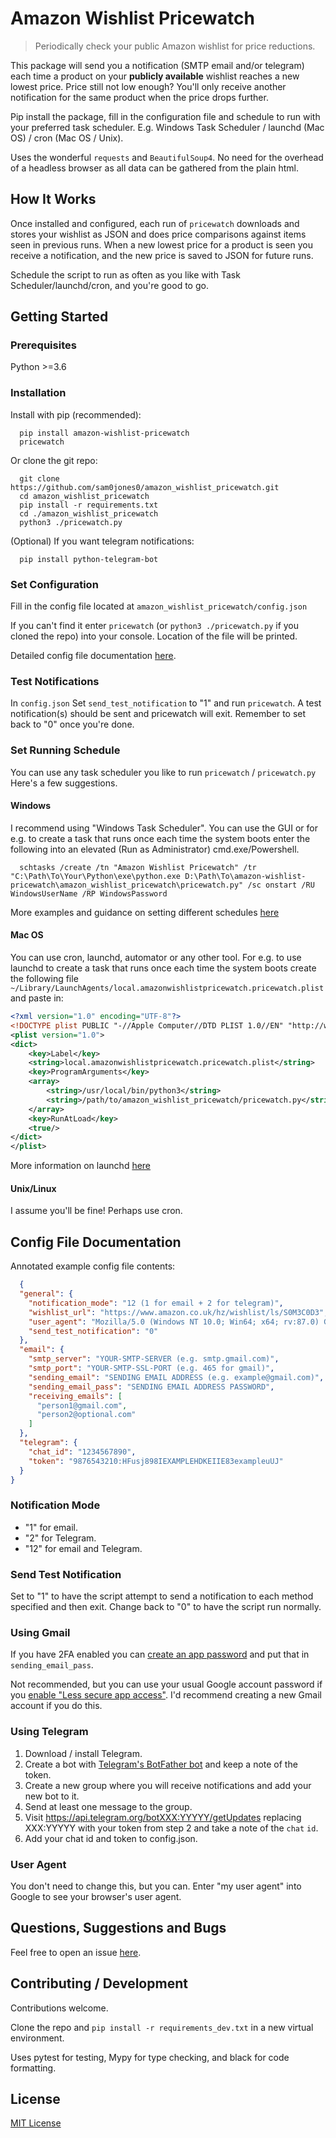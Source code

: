 
# Amazon Wishlist Pricewatch

> Periodically check your public Amazon wishlist for price reductions. 

This package will send you a notification (SMTP email and/or telegram) each time a product on your **publicly available** wishlist reaches a new lowest price. Price still not low enough? You'll only receive another notification for the same product when the price drops further.

Pip install the package, fill in the configuration file and schedule to run with your preferred task scheduler. E.g. Windows Task Scheduler / launchd (Mac OS) / cron (Mac OS / Unix).

Uses the wonderful `requests` and `BeautifulSoup4`. No need for the overhead of a headless browser as all data can be gathered from the plain html.

## How It Works

Once installed and configured, each run of `pricewatch` downloads and stores your wishlist as JSON and does price comparisons against items seen in previous runs. When a new lowest price for a product is seen you receive a notification, and the new price is saved to JSON for future runs.

Schedule the script to run as often as you like with Task Scheduler/launchd/cron, and you're good to go.  

## Getting Started

### Prerequisites

Python >=3.6

### Installation

Install with pip (recommended):

```console 
  pip install amazon-wishlist-pricewatch
  pricewatch
```

Or clone the git repo:

```console 
  git clone https://github.com/sam0jones0/amazon_wishlist_pricewatch.git
  cd amazon_wishlist_pricewatch
  pip install -r requirements.txt
  cd ./amazon_wishlist_pricewatch
  python3 ./pricewatch.py
```

(Optional) If you want telegram notifications:
```console 
  pip install python-telegram-bot
```


### Set Configuration

Fill in the config file located at `amazon_wishlist_pricewatch/config.json`

If you can't find it enter `pricewatch` (or `python3 ./pricewatch.py` if you cloned the repo) into your console. Location of the file will be printed.

Detailed config file documentation [here](#Config-File-Documentation).

### Test Notifications

In `config.json` Set `send_test_notification` to "1" and run `pricewatch`. A test notification(s) should be sent and pricewatch will exit. Remember to set back to "0" once you're done.


### Set Running Schedule 

You can use any task scheduler you like to run `pricewatch` / `pricewatch.py` Here's a few suggestions.

#### Windows

I recommend using "Windows Task Scheduler". You can use the GUI or for e.g. to create a task that runs once each time the system boots enter the following into an elevated (Run as Administrator) cmd.exe/Powershell.
```console 
  schtasks /create /tn "Amazon Wishlist Pricewatch" /tr "C:\Path\To\Your\Python\exe\python.exe D:\Path\To\amazon-wishlist-pricewatch\amazon_wishlist_pricewatch\pricewatch.py" /sc onstart /RU WindowsUserName /RP WindowsPassword
```

More examples and guidance on setting different schedules [here](https://docs.microsoft.com/en-us/windows-server/administration/windows-commands/schtasks-create#to-schedule-a-task-to-run-every-time-the-system-starts)

#### Mac OS

You can use cron, launchd, automator or any other tool. For e.g. to use launchd to create a task that runs once each time the system boots create
the following file `~/Library/LaunchAgents/local.amazonwishlistpricewatch.pricewatch.plist` and paste in:

```xml 
<?xml version="1.0" encoding="UTF-8"?>
<!DOCTYPE plist PUBLIC "-//Apple Computer//DTD PLIST 1.0//EN" "http://www.apple.com/DTDs/PropertyList-1.0.dtd">
<plist version="1.0">
<dict>
	<key>Label</key>
	<string>local.amazonwishlistpricewatch.pricewatch.plist</string>
	<key>ProgramArguments</key>
	<array>
		<string>/usr/local/bin/python3</string>
		<string>/path/to/amazon_wishlist_pricewatch/pricewatch.py</string>
	</array>
	<key>RunAtLoad</key>
	<true/>
</dict>
</plist>
```
More information on launchd [here](https://www.launchd.info/)

#### Unix/Linux

I assume you'll be fine! Perhaps use cron.


## Config File Documentation

Annotated example config file contents:

```json 
  {
  "general": {
    "notification_mode": "12 (1 for email + 2 for telegram)",
    "wishlist_url": "https://www.amazon.co.uk/hz/wishlist/ls/S0M3C0D3",
    "user_agent": "Mozilla/5.0 (Windows NT 10.0; Win64; x64; rv:87.0) Gecko/20100101 Firefox/87.0",
    "send_test_notification": "0"
  },
  "email": {
    "smtp_server": "YOUR-SMTP-SERVER (e.g. smtp.gmail.com)",
    "smtp_port": "YOUR-SMTP-SSL-PORT (e.g. 465 for gmail)",
    "sending_email": "SENDING EMAIL ADDRESS (e.g. example@gmail.com)",
    "sending_email_pass": "SENDING EMAIL ADDRESS PASSWORD",
    "receiving_emails": [
      "person1@gmail.com",
      "person2@optional.com"
    ]
  },
  "telegram": {
    "chat_id": "1234567890",
    "token": "9876543210:HFusj898IEXAMPLEHDKEIIE83exampleuUJ"
  }
}
```

### Notification Mode

- "1" for email.
- "2" for Telegram.
- "12" for email and Telegram.


### Send Test Notification

Set to "1" to have the script attempt to send a notification to each method specified and then exit. Change back to "0" to have the script run normally.

### Using Gmail

If you have 2FA enabled you can [create an app password](https://support.google.com/accounts/answer/185833?hl=en) and put that in `sending_email_pass`.

Not recommended, but you can use your usual Google account password if you [enable "Less secure app access"](https://support.google.com/accounts/answer/6010255?hl=en). I'd recommend creating a new Gmail account if you do this.

### Using Telegram

1. Download / install Telegram.
2. Create a bot with [Telegram's BotFather bot](https://core.telegram.org/bots#6-botfather) and keep a note of the token.
2. Create a new group where you will receive notifications and add your new bot to it.
3. Send at least one message to the group.
4. Visit https://api.telegram.org/botXXX:YYYYY/getUpdates replacing XXX:YYYYY with your token from step 2 and take a note of the `chat` `id`.
5. Add your chat id and token to config.json.

### User Agent

You don't need to change this, but you can. Enter "my user agent" into Google to see your browser's user agent.

## Questions, Suggestions and Bugs

Feel free to open an issue [here](https://github.com/sam0jones0/amazon_wishlist_pricewatch/issues). 

## Contributing / Development

Contributions welcome. 

Clone the repo and `pip install -r requirements_dev.txt` in a new virtual environment.

Uses pytest for testing, Mypy for type checking, and black for code formatting.

## License

[MIT License](./LICENSE.txt)
